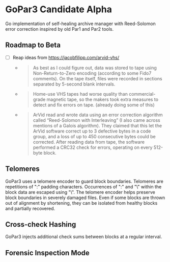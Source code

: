 # GoPar3 Candidate Alpha

Go implementation of self-healing archive manager with Reed-Solomon error correction inspired by old Par1 and Par2 tools.

## Roadmap to Beta

- [ ] Reap ideas from <https://jacobfilipp.com/arvid-vhs/>
    - > As best as I could figure out, data was stored to tape using Non-Return-to-Zero encoding (according to some Fido7 comments). On the tape itself, files were recorded in sections separated by 5-second blank intervals.
    - > Home-use VHS tapes had worse quality than commercial-grade magnetic tape, so the makers took extra measures to detect and fix errors on tape. (already doing some of this)
    - > ArVid read and wrote data using an error correction algorithm called “Reed-Solomon with Interleaving” (I also came across mentions of a Galois algorithm). They claimed that this let the ArVid software correct up to 3 defective bytes in a code group, and a loss of up to 450 consecutive bytes could be corrected. After reading data from tape, the software performed a CRC32 check for errors, operating on every 512-byte block.

## Telomeres

GoPar3 uses a telomere encoder to guard block boundaries. Telomeres are repetitions of ":" padding characters. Occurrences of ":" and "\\" within the block data are escaped using "\\". The telomere encoder helps preserve block boundaries in severely damaged files. Even if some blocks are thrown out of alignment by shortening, they can be isolated from healthy blocks and partially recovered.

## Cross-check Hashing

GoPar3 injects additional check sums between blocks at a regular interval.

## Forensic Inspection Mode
